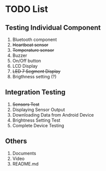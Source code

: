 # TODO List
## Testing Individual Component
1. Bluetooth component
2. ~~Heartbeat sensor~~
3. ~~Temperature sensor~~
4. Buzzer
5. On/Off button
6. LCD Display
7. ~~LED 7 Segment Display~~
8. Brigthness setting (?)

## Integration Testing
1. ~~Sensors Test~~
2. Displaying Sensor Output
3. Downloading Data from Android Device
4. Brightness Setting Test
5. Complete Device Testing

## Others
1. Documents
2. Video
3. README.md

